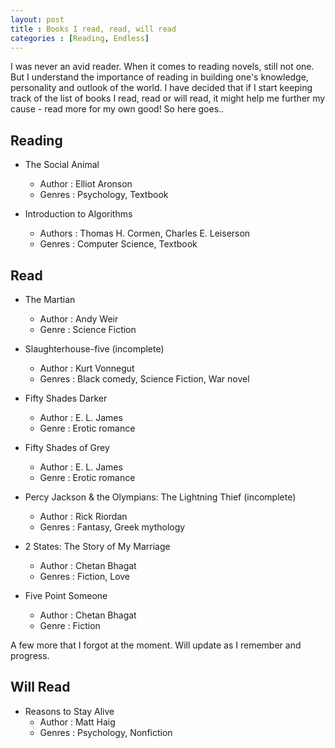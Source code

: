 ```yaml
---
layout: post
title : Books I read, read, will read
categories : [Reading, Endless]
---
```


I was never an avid reader. When it comes to reading novels, still not one. But I understand the importance of reading in building one's  knowledge, personality and outlook of the world. I have decided that if I start keeping track of the list of books I read, read or will read, it might help me further my cause - read more for my own good! So here goes..


Reading
-----------------------
- The Social Animal
	- Author : Elliot Aronson
	- Genres : Psychology, Textbook

- Introduction to Algorithms
	- Authors : Thomas H. Cormen, Charles E. Leiserson
	- Genres : Computer Science, Textbook



Read
-----------------------
- The Martian
	- Author : Andy Weir
	- Genre : Science Fiction

- Slaughterhouse-five (incomplete)
	- Author : Kurt Vonnegut
	- Genres : Black comedy, Science Fiction, War novel

- Fifty Shades Darker
	- Author : E. L. James
	- Genre : Erotic romance

- Fifty Shades of Grey
	- Author : E. L. James
	- Genre : Erotic romance

- Percy Jackson & the Olympians: The Lightning Thief (incomplete)
	- Author : Rick Riordan
	- Genres : Fantasy, Greek mythology

- 2 States: The Story of My Marriage
	- Author : Chetan Bhagat
	- Genres : Fiction, Love

- Five Point Someone
	- Author : Chetan Bhagat
	- Genre : Fiction

A few more that I forgot at the moment. Will update as I remember and progress.

Will Read
-----------------------
- Reasons to Stay Alive
	- Author : Matt Haig 
	- Genres : Psychology, Nonfiction
